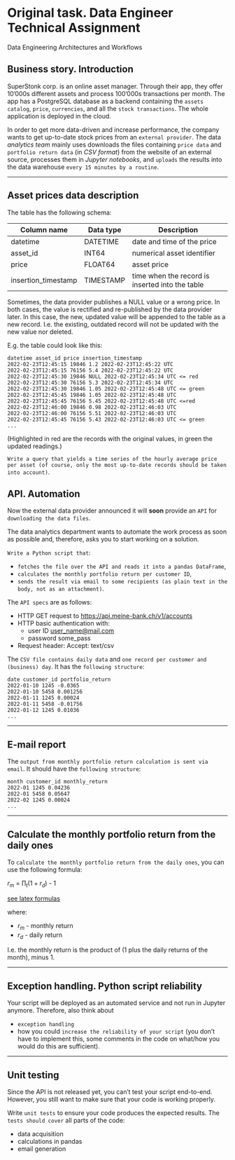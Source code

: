 # Original task. Data Engineer Technical Assignment

Data Engineering Architectures and Workflows

## Business story. Introduction

SuperStonk corp. is an online asset manager. Through their app, they offer 10’000s different assets and process 100’000s transactions per month. The app has a PostgreSQL database as a backend containing the `assets catalog`, `price`, `currencies`, and all the `stock transactions`. The whole application is deployed in the cloud.

In order to get more data-driven and increase performance, the company wants to get up-to-date stock prices from an `external provider`. The data *analytics team* mainly uses downloads the files containing `price data` and `portfolio return data` (in *CSV format*) from the website of an external source, processes them in *Jupyter notebooks*, and `uploads` the results into the data warehouse `every 15 minutes by a routine`.

---

## Asset prices data description

The table has the following schema:

| Column name | Data type | Description |
| --- | --- | --- |
| datetime | DATETIME | date and time of the price |
| asset_id | INT64 | numerical asset identifier |
| price | FLOAT64 | asset price |
| insertion_timestamp | TIMESTAMP | time when the record is inserted into the table |

Sometimes, the data provider publishes a NULL value or a wrong price. In both cases, the value is rectified and re-published by the data provider later. In this case, the new, updated value will be appended to the table as a new record. I.e. the existing, outdated record will not be updated with the new value nor deleted.

E.g. the table could look like this:

    datetime asset_id price insertion_timestamp
    2022-02-23T12:45:15 19846 1.2 2022-02-23T12:45:22 UTC
    2022-02-23T12:45:15 76156 5.4 2022-02-23T12:45:22 UTC
    2022-02-23T12:45:30 19846 NULL 2022-02-23T12:45:34 UTC <= red
    2022-02-23T12:45:30 76156 5.3 2022-02-23T12:45:34 UTC
    2022-02-23T12:45:30 19846 1.05 2022-02-23T12:45:48 UTC <= green
    2022-02-23T12:45:45 19846 1.05 2022-02-23T12:45:48 UTC
    2022-02-23T12:45:45 76156 5.45 2022-02-23T12:45:48 UTC <=red
    2022-02-23T12:46:00 19846 0.98 2022-02-23T12:46:03 UTC
    2022-02-23T12:46:00 76156 5.51 2022-02-23T12:46:03 UTC
    2022-02-23T12:45:45 76156 5.43 2022-02-23T12:46:03 UTC <= green
    ...

(Highlighted in red are the records with the original values, in green the updated readings.)

`Write a query that yields a time series of the hourly average price per asset (of course, only the most up-to-date records should be taken into account)`.

## API. Automation

Now the external data provider announced it will **soon** provide an `API` for `downloading the data files`.

The data analytics department wants to automate the work process as soon as possible and, therefore, asks you to start working on a solution.

`Write a Python script that`:

- `fetches the file over the API and reads it into a pandas DataFrame`,
- `calculates the monthly portfolio return per customer ID`,
- `sends the result via email to some recipients (as plain text in the body, not as an attachment)`.

The `API specs` are as follows:

- HTTP GET request to https://api.meine-bank.ch/v1/accounts
- HTTP basic authentication with:
  - user ID user_name@mail.com
  - password some_pass
- Request header: Accept: text/csv

The `CSV file contains daily data` and `one record per customer and (business) day`. It has the `following structure`:

    date customer_id portfolio_return
    2022-01-10 1245 -0.0365
    2022-01-10 5458 0.001256
    2022-01-11 1245 0.00024
    2022-01-11 5458 -0.01756
    2022-01-12 1245 0.01036
    ...

---

## E-mail report

The `output from monthly portfolio return calculation is sent via email`. It should have the `following structure`:

    month customer_id monthly_return
    2022-01 1245 0.04236
    2022-01 5458 0.05647
    2022-02 1245 0.00024
    ...

---

## Calculate the monthly portfolio return from the daily ones

To `calculate the monthly portfolio return from the daily ones`, you can use the following formula:

$r_m$ = $\prod_t (1 + r_d)$ - 1

[see latex formulas](https://www.overleaf.com/learn/latex/Subscripts_and_superscripts)

where:
- $r_m$ - monthly return
- $r_d$ - daily return

I.e. the monthly return is the product of (1 plus the daily returns of the month), minus 1.

---

## Exception handling. Python script reliability

Your script will be deployed as an automated service and not run in Jupyter anymore. Therefore, also think about 

- `exception handling`
- how you could `increase the reliability of your script` (you don’t have to implement this, some comments in the code on what/how you would do this are sufficient).

---

## Unit testing

Since the API is not released yet, you can’t test your script end-to-end. However, you still want to make sure that your code is working properly.

Write `unit tests` to ensure your code produces the expected results. The `tests should cover` all parts of the code:

- data acquisition
- calculations in pandas
- email generation

